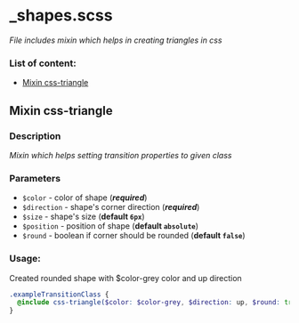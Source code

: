 # _shapes.scss
_File includes mixin which helps in creating triangles in css_

### List of content:

- [Mixin css-triangle](#mixin-css-triangle)


## Mixin css-triangle

### Description
_Mixin which helps setting transition properties to given class_

### Parameters
- `$color` - color of shape (***required***)
- `$direction` - shape's corner direction (***required***)
- `$size` - shape's size (**default ```6px```**)
- `$position` - position of shape (**default ```absolute```**)
- `$round` - boolean if corner should be rounded (**default ```false```**)

### Usage: 
Created rounded shape with $color-grey color and up direction

```scss
.exampleTransitionClass {
  @include css-triangle($color: $color-grey, $direction: up, $round: true);
}
```
